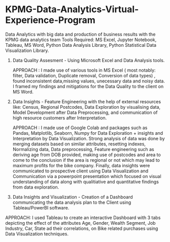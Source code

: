# KPMG-Data-Analytics-Virtual-Experience-Program
Data Analytics with big data and production of business results with the KPMG data analytics team
Tools Required: MS Excel, Jupyter Notebook, Tableau, MS Word, Python Data Analysis Library, Python Statistical Data Visualization Library.

1) Data Quality Assesment - Using Microsoft Excel and Data Analysis tools.

   APPROACH : I made use of various tools in MS Excel ( most notably: filter, Data validation, Duplicate removal, Conversion of data types) , found inconsistent data,missing values, unecessary data and noisy data. I framed my findings and mitigations for the Data Quality to the client on MS Word.
2) Data Insights - Feature Engineering with the help of external resources like: Census, Regional Postcodes, Data Exploration by visualising data, Model Development after Data Preprocessing, and communication of high resource customers after Interpretation.

   APPROACH : I made use of Google Colab and packages such as Pandas, Matplotlib, Seaborn, Numpy for Data Exploration + insights and Interpretation by Data Visualization. Strong                  analysis of data was done by merging datasets based on similar attributes, resetting indexes, Normalizing data, Data preprocessing, Feature engineering such as
             deriving age from DOB provided, making use of postcodes and area to come to the conclusion if the area is regional or not which may lead to maximum profits for the bike
             company. 
             Finally, data insights were communicated to prospective client using Data Visualization and Communication via a powerpoint presentation which focused on visual
             understanding of data along with qualitiative and quantitative findings from data exploration.
3) Data Insights and Visualization - Creation of a Dashboard communicating the data analysis plan to the Client using Tableau/PowerBI software.

APPROACH: I used Tableau to create an interactive Dashboard with 3 tabs depicting the effect of the attributes Age, Gender, Wealth Segment, Job Industry, Car, State ad their correlations, on Bike related purchases using Data Visualization techniques. 

